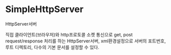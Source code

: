 # SimpleHttpServer
HttpServer서버

직접 클라이언트(브라우저)와 http프로토콜 소켓 통신으로 get, post request/response 처리를 하는 HttpServer서버, xml환경설정으로 서버의 포트번호, 루트 디렉토리, 다수의 기본 문서를 설정할 수 있다.
